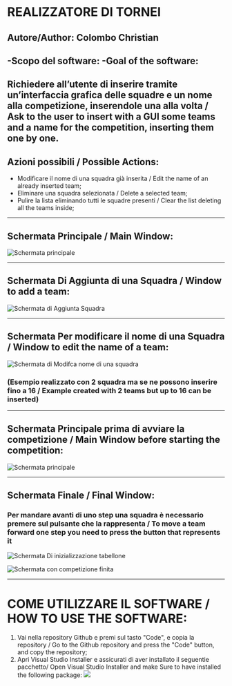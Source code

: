 # REALIZZATORE DI TORNEI

## Autore/Author: Colombo Christian

-Scopo del software:
-Goal of the software:
---
Richiedere all’utente di inserire tramite un’interfaccia grafica delle squadre e un nome alla competizione, inserendole una alla volta / Ask to the user to insert with a GUI some teams and a name for the competition, inserting them one by one.
---
## Azioni possibili / Possible Actions:
- Modificare il nome di una squadra già inserita / Edit the name of an already inserted team;
- Eliminare una squadra selezionata / Delete a selected team;
- Pulire la lista eliminando tutti le squadre presenti / Clear the list deleting all the teams inside;
---
## Schermata Principale / Main Window:
![](images/schermata_principale_SW.png "Schermata principale")

---

## Schermata Di Aggiunta di una Squadra / Window to add a team:
![](images/schermata_addsquadra.png "Schermata di Aggiunta Squadra")

---

## Schermata Per modificare il nome di una Squadra / Window to edit the name of a team:
![](images/modificaNomeSquadra_window.png "Schermata di Modifca nome di una squadra")
### (Esempio realizzato con 2 squadra ma se ne possono inserire fino a 16 / Example created with 2 teams but up to 16 can be inserted)


---

## Schermata Principale prima di avviare la competizione / Main Window before starting the competition:
![](images/schermata_principale_SW_BS.png "Schermata principale")

---

## Schermata Finale / Final Window:
### Per mandare avanti di uno step una squadra è necessario premere sul pulsante che la rappresenta /  To move a team forward one step you need to press the button that represents it
![](images/Schermata_finale_p1.png "Schermata Di inizializzazione tabellone")

![](images/Schermata_finale_p2.png "Schermata con competizione finita")

---

# COME UTILIZZARE IL SOFTWARE / HOW TO USE THE SOFTWARE:

1) Vai nella repository Github e premi sul tasto "Code", e copia la repository / Go to the Github repository and press the "Code" button, and copy the repository;
2) Apri Visual Studio Installer e assicurati di aver installato il seguentie pacchetto/ Open Visual Studio Installer and make Sure to have installed the following package:
![](images/Pacchetto_da_installare.png )
